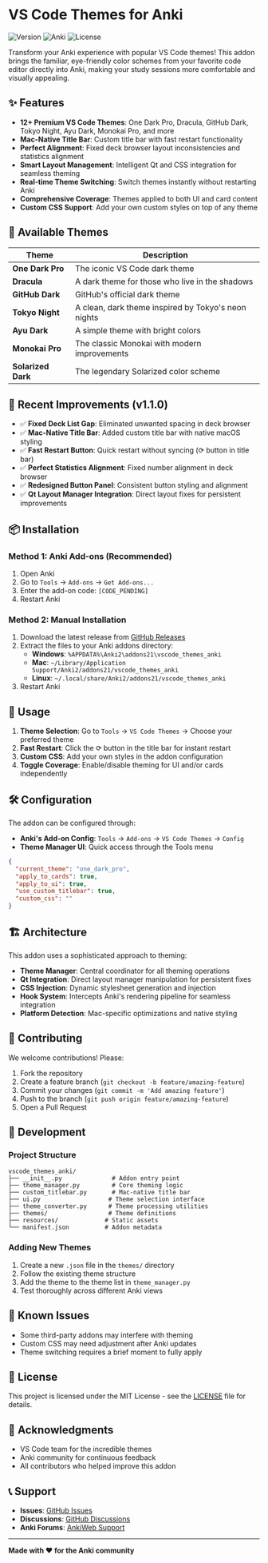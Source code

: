 # VS Code Themes for Anki

![Version](https://img.shields.io/badge/version-1.1.0-blue.svg)
![Anki](https://img.shields.io/badge/anki-2.1.x-green.svg)
![License](https://img.shields.io/badge/license-MIT-green.svg)

Transform your Anki experience with popular VS Code themes! This addon brings the familiar, eye-friendly color schemes from your favorite code editor directly into Anki, making your study sessions more comfortable and visually appealing.

## ✨ Features

- **12+ Premium VS Code Themes**: One Dark Pro, Dracula, GitHub Dark, Tokyo Night, Ayu Dark, Monokai Pro, and more
- **Mac-Native Title Bar**: Custom title bar with fast restart functionality
- **Perfect Alignment**: Fixed deck browser layout inconsistencies and statistics alignment
- **Smart Layout Management**: Intelligent Qt and CSS integration for seamless theming
- **Real-time Theme Switching**: Switch themes instantly without restarting Anki
- **Comprehensive Coverage**: Themes applied to both UI and card content
- **Custom CSS Support**: Add your own custom styles on top of any theme

## 🎨 Available Themes

| Theme | Description |
|-------|-------------|
| **One Dark Pro** | The iconic VS Code dark theme |
| **Dracula** | A dark theme for those who live in the shadows |
| **GitHub Dark** | GitHub's official dark theme |
| **Tokyo Night** | A clean, dark theme inspired by Tokyo's neon nights |
| **Ayu Dark** | A simple theme with bright colors |
| **Monokai Pro** | The classic Monokai with modern improvements |
| **Solarized Dark** | The legendary Solarized color scheme |

## 🚀 Recent Improvements (v1.1.0)

- ✅ **Fixed Deck List Gap**: Eliminated unwanted spacing in deck browser
- ✅ **Mac-Native Title Bar**: Added custom title bar with native macOS styling
- ✅ **Fast Restart Button**: Quick restart without syncing (⟳ button in title bar)
- ✅ **Perfect Statistics Alignment**: Fixed number alignment in deck browser
- ✅ **Redesigned Button Panel**: Consistent button styling and alignment
- ✅ **Qt Layout Manager Integration**: Direct layout fixes for persistent improvements

## 📦 Installation

### Method 1: Anki Add-ons (Recommended)
1. Open Anki
2. Go to `Tools` → `Add-ons` → `Get Add-ons...`
3. Enter the add-on code: `[CODE_PENDING]`
4. Restart Anki

### Method 2: Manual Installation
1. Download the latest release from [GitHub Releases](https://github.com/yourusername/vscode-themes-anki/releases)
2. Extract the files to your Anki addons directory:
   - **Windows**: `%APPDATA%\Anki2\addons21\vscode_themes_anki`
   - **Mac**: `~/Library/Application Support/Anki2/addons21/vscode_themes_anki`
   - **Linux**: `~/.local/share/Anki2/addons21/vscode_themes_anki`
3. Restart Anki

## 🎯 Usage

1. **Theme Selection**: Go to `Tools` → `VS Code Themes` → Choose your preferred theme
2. **Fast Restart**: Click the ⟳ button in the title bar for instant restart
3. **Custom CSS**: Add your own styles in the addon configuration
4. **Toggle Coverage**: Enable/disable theming for UI and/or cards independently

## 🛠️ Configuration

The addon can be configured through:
- **Anki's Add-on Config**: `Tools` → `Add-ons` → `VS Code Themes` → `Config`
- **Theme Manager UI**: Quick access through the Tools menu

```json
{
  "current_theme": "one_dark_pro",
  "apply_to_cards": true,
  "apply_to_ui": true,
  "use_custom_titlebar": true,
  "custom_css": ""
}
```

## 🏗️ Architecture

This addon uses a sophisticated approach to theming:

- **Theme Manager**: Central coordinator for all theming operations
- **Qt Integration**: Direct layout manager manipulation for persistent fixes
- **CSS Injection**: Dynamic stylesheet generation and injection
- **Hook System**: Intercepts Anki's rendering pipeline for seamless integration
- **Platform Detection**: Mac-specific optimizations and native styling

## 🤝 Contributing

We welcome contributions! Please:

1. Fork the repository
2. Create a feature branch (`git checkout -b feature/amazing-feature`)
3. Commit your changes (`git commit -m 'Add amazing feature'`)
4. Push to the branch (`git push origin feature/amazing-feature`)
5. Open a Pull Request

## 📝 Development

### Project Structure
```
vscode_themes_anki/
├── __init__.py              # Addon entry point
├── theme_manager.py         # Core theming logic
├── custom_titlebar.py       # Mac-native title bar
├── ui.py                   # Theme selection interface
├── theme_converter.py      # Theme processing utilities
├── themes/                 # Theme definitions
├── resources/             # Static assets
└── manifest.json          # Addon metadata
```

### Adding New Themes
1. Create a new `.json` file in the `themes/` directory
2. Follow the existing theme structure
3. Add the theme to the theme list in `theme_manager.py`
4. Test thoroughly across different Anki views

## 🐛 Known Issues

- Some third-party addons may interfere with theming
- Custom CSS may need adjustment after Anki updates
- Theme switching requires a brief moment to fully apply

## 📄 License

This project is licensed under the MIT License - see the [LICENSE](LICENSE) file for details.

## 🙏 Acknowledgments

- VS Code team for the incredible themes
- Anki community for continuous feedback
- All contributors who helped improve this addon

## 📞 Support

- **Issues**: [GitHub Issues](https://github.com/yourusername/vscode-themes-anki/issues)
- **Discussions**: [GitHub Discussions](https://github.com/yourusername/vscode-themes-anki/discussions)
- **Anki Forums**: [AnkiWeb Support](https://forums.ankiweb.net)

---

**Made with ❤️ for the Anki community**